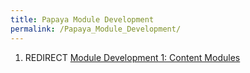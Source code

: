 ```yaml
---
title: Papaya Module Development
permalink: /Papaya_Module_Development/
---
```


1.  REDIRECT [Module Development 1: Content Modules](/Module_Development_1:_Content_Modules.md)
